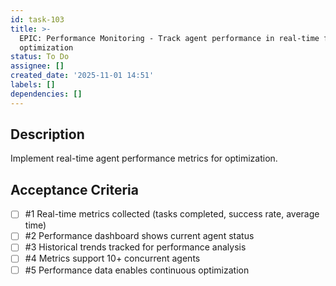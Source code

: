 ```yaml
---
id: task-103
title: >-
  EPIC: Performance Monitoring - Track agent performance in real-time for
  optimization
status: To Do
assignee: []
created_date: '2025-11-01 14:51'
labels: []
dependencies: []
---
```


## Description

<!-- SECTION:DESCRIPTION:BEGIN -->
Implement real-time agent performance metrics for optimization.
<!-- SECTION:DESCRIPTION:END -->

## Acceptance Criteria
<!-- AC:BEGIN -->
- [ ] #1 Real-time metrics collected (tasks completed, success rate, average time)
- [ ] #2 Performance dashboard shows current agent status
- [ ] #3 Historical trends tracked for performance analysis
- [ ] #4 Metrics support 10+ concurrent agents
- [ ] #5 Performance data enables continuous optimization
<!-- AC:END -->
